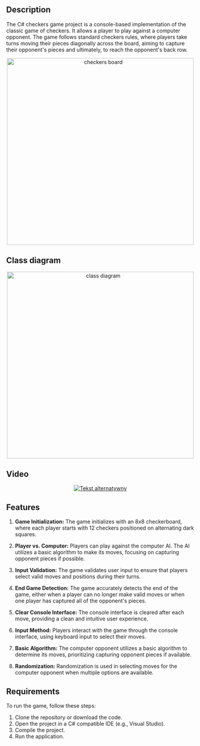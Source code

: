 ## Description

The C# checkers game project is a console-based implementation of the classic game of checkers. It allows a player to play against a computer opponent. The game follows standard checkers rules, where players take turns moving their pieces diagonally across the board, aiming to capture their opponent's pieces and ultimately, to reach the opponent's back row.
<p align="center">
  <img width="500px" alt="checkers board" src="https://github.com/PiotrStus/TextGame/assets/158161675/691dbb28-8f87-4ad2-889b-30ade4af0fa5">
</p>

## Class diagram 
<p align="center">
  <img width="500px" alt="class diagram" src="https://github.com/PiotrStus/Checkers/assets/158161675/65a836bd-feeb-4c40-be56-15b4694cc3d1">
</p>

## Video
<p align="center">
  <a href="https://www.youtube.com/watch?v=2-mso4g1fLw">
    <img src="https://img.youtube.com/vi/2-mso4g1fLw/0.jpg" alt="Tekst alternatywny">
  </a>
</p>

## Features

1. **Game Initialization:** The game initializes with an 8x8 checkerboard, where each player starts with 12 checkers positioned on alternating dark squares.

2. **Player vs. Computer:** Players can play against the computer AI. The AI utilizes a basic algorithm to make its moves, focusing on capturing opponent pieces if possible.

3. **Input Validation:** The game validates user input to ensure that players select valid moves and positions during their turns.

4. **End Game Detection:** The game accurately detects the end of the game, either when a player can no longer make valid moves or when one player has captured all of the opponent's pieces.

5. **Clear Console Interface:** The console interface is cleared after each move, providing a clean and intuitive user experience.

6. **Input Method:** Players interact with the game through the console interface, using keyboard input to select their moves.

7. **Basic Algorithm:** The computer opponent utilizes a basic algorithm to determine its moves, prioritizing capturing opponent pieces if available.

8. **Randomization:** Randomization is used in selecting moves for the computer opponent when multiple options are available.

## Requirements

To run the game, follow these steps:

1. Clone the repository or download the code.
2. Open the project in a C# compatible IDE (e.g., Visual Studio).
3. Compile the project.
4. Run the application.
